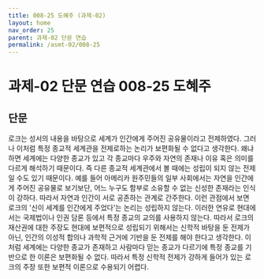 ```yaml
---
title: 008-25 도혜주 (과제-02)
layout: home
nav_order: 25
parent: 과제-02 단문 연습
permalink: /asmt-02/008-25
---
```


# 과제-02 단문 연습 008-25 도혜주 

## 단문

로크는 성서의 내용을 바탕으로 세계가 인간에게 주어진 공유물이라고 전제하였다. 그러나 이처럼 특정 종교적 세계관을 전제로하는 논리가 보편화될 수 없다고 생각한다. 왜냐하면 세계에는 다양한 종교가 있고 각 종교마다 우주와 자연의 존재나 이유 혹은 의미를 다르게 해석하기 때문이다. 즉 다른 종교적 세계관에서 볼 때에는 성립이 되지 않는 전제일 수도 있기 때문이다. 예를 들어 아메리카 원주민들의 일부 사회에서는 자연을 인간에게 주어진 공유물로 보기보단, 어느 누구도 함부로 소유할 수 없는 신성한 존재라는 인식이 강하다. 따라서 자연과 인간이 서로 공존하는 관계로 간주한다. 이런 관점에서 보면 로크의 '신이 세계를 인간에게 주었다'는 논리는 성립하지 않는다. 이러한 연유로 현대에서는 국제법이나 인권 담론 등에서 특정 종교의 교의를 사용하지 않는다. 따라서 로크의 재산권에 대한 주장도 현대에 보편적으로 성립되기 위해서는 신학적 바탕을 둔 전제가 아닌, 인간의 이성적 합의나 과학적 근거에 기반을 둔 전제를 해야 한다고 생각한다. 이처럼 세계에는 다양한 종교가 존재하고 사람마다 믿는 종교가 다르기에 특정 종교를 기반으로 한 이론은 보편화될 수 없다. 따라서 특정 신학적 전제가 강하게 들어가 있는 로크의 주장 또한 보편적 이론으로 수용되기 어렵다. 